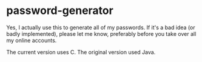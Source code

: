 # password-generator
Yes, I actually use this to generate all of my passwords. If it's a bad idea (or badly implemented), please let me know, preferably before you take over all my online accounts.

The current version uses C. The original version used Java.
